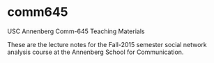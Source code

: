 # comm645
USC Annenberg Comm-645 Teaching Materials

These are the lecture notes for the Fall-2015 semester social network analysis course at the Annenberg School for Communication.
